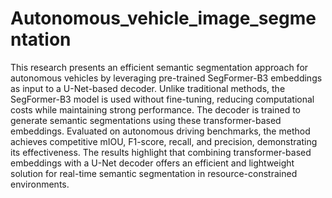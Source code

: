 # Autonomous_vehicle_image_segmentation
This research presents an efficient semantic segmentation approach for autonomous vehicles by leveraging pre-trained SegFormer-B3 embeddings as input to a U-Net-based decoder. Unlike traditional methods, the SegFormer-B3 model is used without fine-tuning, reducing computational costs while maintaining strong performance. The decoder is trained to generate semantic segmentations using these transformer-based embeddings. Evaluated on autonomous driving benchmarks, the method achieves competitive mIOU, F1-score, recall, and precision, demonstrating its effectiveness. The results highlight that combining transformer-based embeddings with a U-Net decoder offers an efficient and lightweight solution for real-time semantic segmentation in resource-constrained environments.
